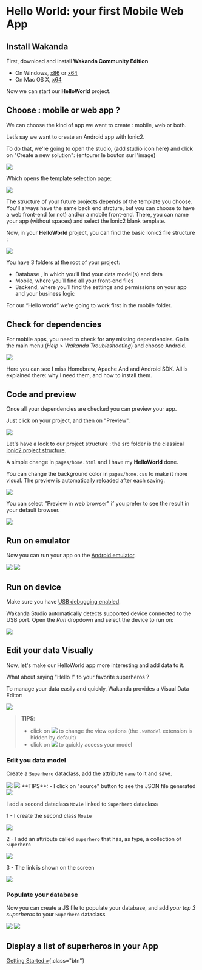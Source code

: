 ---
---

# Hello World: your first Mobile Web App

## Install Wakanda

First, download and install **Wakanda Community Edition**

- On Windows, [x86](https://github.com/Wakanda/wakanda-digital-app-factory/releases/download/v1.1.3/wakanda-community-all_1.1.3_x86.msi "download") or [x64](https://github.com/Wakanda/wakanda-digital-app-factory/releases/download/v1.1.3/wakanda-community-all_1.1.3_x64.msi "download")
- On Mac OS X, [x64](https://github.com/Wakanda/wakanda-digital-app-factory/releases/download/v1.1.3/wakanda-community-all_1.1.3_x64.dmg "download")


Now we can start our **HelloWorld** project.  

## Choose : mobile or web app ?
We can choose the kind of app we want to create : mobile, web or both.

Let’s say we want to create an Android app with Ionic2.

To do that, we're going to open the studio, (add studio icon here) and click on "Create a new solution": (entourer le bouton sur l'image)

<img src="img/hp-initial.png"/>

Which opens the template selection page:  

<img src="img/hw-template-selection.png"/>


The structure of your future projects depends of the template you choose.
You'll always have the same back end strcture, but you can choose to have a web front-end (or not) and/or a mobile front-end.
There, you can name your app (without spaces) and select the Ionic2 blank template.

Now, in your **HelloWorld** project, you can find the basic Ionic2 file structure :

<img src="img/hw-file-structure.png"/>  

You have 3 folders at the root of your project:

- Database , in which you’ll find your data model(s) and data  
- Mobile, where you’ll find all your front-end files  
- Backend, where you’ll find the settings and permissions on your app and your business logic  

For our “Hello world” we’re going to work first in the mobile folder.


## Check for dependencies

For mobile apps, you need to check for any missing dependencies.
Go in the main menu  (_Help_ > _Wakanda Troubleshooting_) and choose Android.

<img src="img/hw-troubleshooting.png"/>

Here you can see I miss Homebrew, Apache And and Android SDK. All is explained there: why I need them, and how to install them.


## Code and preview  

Once all your dependencies are checked you can preview your app.

Just click on your project, and then on "Preview".

<img src="img/hw-first-preview.png"/>


Let's have a look to our project structure : the src folder is the classical [ionic2 project structure](http://ionicframework.com/docs/v2/setup/tutorial/project-structure/ "ionic tutorial").

A simple change in `pages/home.html` and I have my **HelloWorld** done.

You can change the background color in `pages/home.css` to make it more visual.
The preview is automatically reloaded after each saving.

<img src="img/hw-colored-preview.png"/>

You can select "Preview in web browser" if you prefer to see the result in your default browser.  

<img src="img/hw-final-preview.png"/>


## Run on emulator  

Now you can run your app on the [Android emulator](https://developer.android.com/studio/run/emulator.html "check documentation").

<img src="img/hw-run-emulator.png"/>

<img src="img/hw-emulator-view.png"/>

## Run on device  


Make sure you have [USB debugging enabled](http://developer.android.com/tools/device.html).

Wakanda Studio automatically detects supported device connected to the USB port.
Open the _Run_ dropdown and select the device to run on:

<img src="img/mobile-run-devices.png" />

## Edit your data Visually

Now, let's make our HelloWorld app more interesting and add data to it. 

What about saying "Hello !" to your favorite superheros ?

To manage your data easily and quickly, Wakanda provides a Visual Data Editor:


<img src="img/model-designer-open.png" />

> **TIPS**:
> - click on <img class="inline" src="img/explorer-settings-shortcut.png"> to change the view options (the `.waModel` extension is hidden by default)
> - click on <img class="inline" src="img/model-designer-shortcut.png"> to quickly access your model

### Edit you data model

Create a `Superhero` dataclass, add the attribute `name` to it and save.

<img src="img/model-designer-newdataclass.png" />


<img src="img/model-designer-addattribute.png" />
**TIPS**:
- I click on "source" button to see the JSON file generated

<img src="img/model-designer-JSON.png" />

I add a second dataclass `Movie` linked to `Superhero` dataclass

1 - I create the second class `Movie`

<img src="img/model-designer-addDataclass-2.png" />

2 - I add an attribute called `superhero` that has, as type, a collection of `Superhero`

<img src="img/model-designer-addrelationship.png" />

3 - The link is shown on the screen

<img src="img/model-designer-addrelationship-2.png" />

### Populate your database
Now you can create a JS file to populate your database, and add *your top 3 superheros* to your `Superhero` dataclass

<img src="img/model-designer-addJSfile.png" />


<img src="img/model-designer-addcode.png" />

## Display a list of superheros in your App



[Getting Started »](index.html){:class="btn"}
